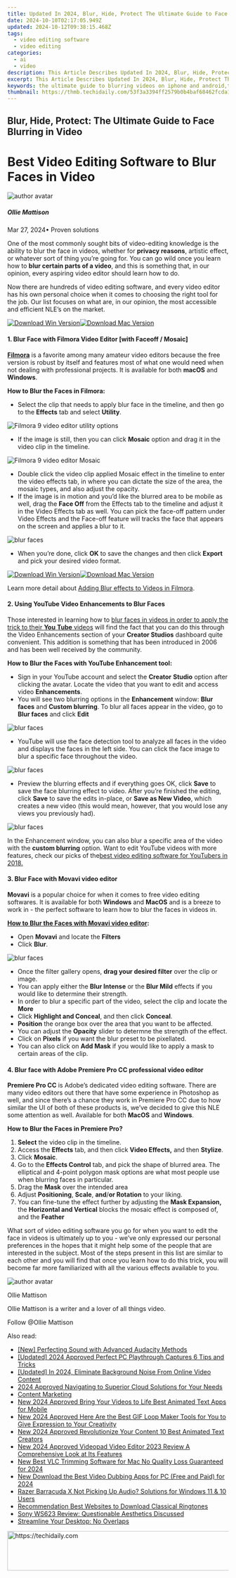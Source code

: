 ```yaml
---
title: Updated In 2024, Blur, Hide, Protect The Ultimate Guide to Face Blurring in Video
date: 2024-10-10T02:17:05.949Z
updated: 2024-10-12T09:38:15.468Z
tags: 
  - video editing software
  - video editing
categories: 
  - ai
  - video
description: This Article Describes Updated In 2024, Blur, Hide, Protect The Ultimate Guide to Face Blurring in Video
excerpt: This Article Describes Updated In 2024, Blur, Hide, Protect The Ultimate Guide to Face Blurring in Video
keywords: the ultimate guide to blurring videos on iphone and android,the ultimate guide to blurring videos online for free updated 2023,the ultimate guide to rapid video trimming on mac updated 2023,the ultimate guide to blurring faces in photos and videos top 10 free tools,the ultimate guide to blurring faces in photos and videos free resources,the ultimate guide to picture in picture video editing in final cut pro,blur hide protect the ultimate guide to face blurring in video
thumbnail: https://thmb.techidaily.com/53f3a3394ff2579b0b4baf68462fcda182f1a767bab5dec28fa2cd5b42632e26.jpg
---
```


## Blur, Hide, Protect: The Ultimate Guide to Face Blurring in Video

# Best Video Editing Software to Blur Faces in Video

![author avatar](https://images.wondershare.com/filmora/article-images/ollie-mattison.jpg)

##### Ollie Mattison

 Mar 27, 2024• Proven solutions

One of the most commonly sought bits of video-editing knowledge is the ability to blur the face in videos, whether for **privacy reasons**, artistic effect, or whatever sort of thing you’re going for. You can go wild once you learn how to **blur certain parts of a video**, and this is something that, in our opinion, every aspiring video editor should learn how to do.

Now there are hundreds of video editing software, and every video editor has his own personal choice when it comes to choosing the right tool for the job. Our list focuses on what are, in our opinion, the most accessible and efficient NLE’s on the market.

[![Download Win Version](https://images.wondershare.com/filmora/guide/download-btn-win.jpg)](https://tools.techidaily.com/wondershare/filmora/download/)[![Download Mac Version](https://images.wondershare.com/filmora/guide/download-btn-mac.jpg)](https://tools.techidaily.com/wondershare/filmora/download/)

#### 1. Blur Face with Filmora Video Editor \[with Faceoff / Mosaic\]

**[Filmora](https://tools.techidaily.com/wondershare/filmora/download/)** is a favorite among many amateur video editors because the free version is robust by itself and features most of what one would need when not dealing with professional projects. It is available for both **macOS** and **Windows**.

**How to Blur the Faces in Filmora:**

* Select the clip that needs to apply blur face in the timeline, and then go to the **Effects** tab and select   **Utility**.

![ Filmora 9 video editor utility options ](https://images.wondershare.com/filmora/article-images/filmora9-utility-options.jpg)

* If the image is still, then you can click **Mosaic** option and drag it in the video clip in the timeline.

![ Filmora 9 video editor Mosaic](https://images.wondershare.com/filmora/article-images/filmora9-mosaic-effect-adjust.jpg)

* Double click the video clip applied Mosaic effect in the timeline to enter the video effects tab, in where you can dictate the size of the area, the mosaic types, and also adjust the opacity.
* If the image is in motion and you’d like the blurred area to be mobile as well, drag the **Face Off** from the Effects tab to the timeline and adjust it in the Video Effects tab as well. You can pick the face-off pattern under Video Effects and the Face-off feature will tracks the face that appears on the screen and applies a blur to it.

![ blur faces](https://images.wondershare.com/filmora/article-images/filmora-blur-face.JPG)

* When you’re done, click **OK**  to save the changes and then click **Export** and pick your desired video format.

[![Download Win Version](https://images.wondershare.com/filmora/guide/download-btn-win.jpg)](https://tools.techidaily.com/wondershare/filmora/download/)[![Download Mac Version](https://images.wondershare.com/filmora/guide/download-btn-mac.jpg)](https://tools.techidaily.com/wondershare/filmora/download/)

Learn more detail about [Adding Blur effects to Videos in Filmora](https://tools.techidaily.com/wondershare/filmora/download/).

#### 2. Using YouTube Video Enhancements to Blur Faces

Those interested in learning how to [blur faces in videos in order to apply the trick to their **You** **Tube** videos](https://tools.techidaily.com/wondershare/filmora/download/) will find the fact that you can do this through the Video Enhancements section of your **Creator Studios** dashboard quite convenient. This addition is something that has been introduced in 2006 and has been well received by the community.

**How to Blur the Faces with YouTube Enhancement tool:**

* Sign in your YouTube account and select the **Creator** **Studio** option after clicking the avatar. Locate the video that you want to edit and access video **Enhancements**.
* You will see two blurring options in the **Enhancement** window: **Blur faces** and **Custom blurring**. To blur all faces appear in the video, go to **Blur faces** and click **Edit**

![ blur faces](https://images.wondershare.com/filmora/article-images/blur-face-in-youtube-enhancement.jpg)

* YouTube will use the face detection tool to analyze all faces in the video and displays the faces in the left side. You can click the face image to blur a specific face throughout the video.

![ blur faces](https://images.wondershare.com/filmora/article-images/youtube-enhancement-blur-faces-window.jpg)

* Preview the blurring effects and if everything goes OK, click **Save** to save the face blurring effect to video. After you’re finished the editing, click **Save** to save the edits in-place, or **Save as New Video**, which creates a new video (this would mean, however, that you would lose any views you previously had).

![ blur faces](https://images.wondershare.com/filmora/article-images/youtube-enhancement-save.jpg)

In the Enhancement window, you can also blur a specific area of the video with the **custom blurring** option. Want to edit YouTube videos with more features, check our picks of the[best video editing software for YouTubers in 2018.](https://tools.techidaily.com/wondershare/filmora/download/)

#### 3. Blur Face with Movavi video editor

**Movavi** is a popular choice for when it comes to free video editing softwares. It is available for both **Windows** and **MacOS** and is a breeze to work in - the perfect software to learn how to blur the faces in videos in.

[**How to Blur the Faces with Movavi video editor**](https://tools.techidaily.com/wondershare/filmora/download/)**:**

* Open **Movavi** and locate the **Filters**
* Click **Blur**.

![ blur faces](https://images.wondershare.com/filmora/article-images/blur-face-with-movavi-video-editor.jpg)

* Once the filter gallery opens, **drag your desired filter** over the clip or image.
* You can apply either the **Blur Intense** or the **Blur Mild** effects if you would like to determine their strength.
* In order to blur a specific part of the video, select the clip and locate the **More**
* Click **Highlight and Conceal**, and then click **Conceal**.
* **Position** the orange box over the area that you want to be affected.
* You can adjust the **Opacity** slider to determne the strength of the effect.
* Click on **Pixels** if you want the blur preset to be pixellated.
* You can also click on **Add Mask** if you would like to apply a mask to certain areas of the clip.

#### 4. Blur face with Adobe Premiere Pro CC professional video editor

**Premiere Pro CC** is Adobe’s dedicated video editing software. There are many video editors out there that have some experience in Photoshop as well, and since there’s a chance they work in Premiere Pro CC due to how similar the UI of both of these products is, we’ve decided to give this NLE some attention as well. Available for both **MacOS** and **Windows**.

**How to Blur the Faces in Premiere Pro?**

1. **Select** the video clip in the timeline.
2. Access the **Effects** tab, and then click **Video Effects,** and then **Stylize**.
3. Click **Mosaic**.
4. Go to the **Effects Control** tab, and pick the shape of blurred area. The elliptical and 4-point polygon mask options are what most people use when blurring faces in particular.
5. Drag the **Mask** over the intended area
6. Adjust **Positioning**, **Scale**, **and**/**or Rotation** to your liking.
7. You can fine-tune the effect further by adjusting the **Mask Expansion,** the **Horizontal and Vertical** blocks the mosaic effect is composed of, and the **Feather**

What sort of video editing software you go for when you want to edit the face in videos is ultimately up to you - we’ve only expressed our personal preferences in the hopes that it might help some of the people that are interested in the subject. Most of the steps present in this list are similar to each other and you will find that once you learn how to do this trick, you will become far more familiarized with all the various effects available to you.

![author avatar](https://images.wondershare.com/filmora/article-images/ollie-mattison.jpg)

Ollie Mattison

Ollie Mattison is a writer and a lover of all things video.

Follow @Ollie Mattison

<ins class="adsbygoogle"
      style="display:block"
      data-ad-client="ca-pub-7571918770474297"
      data-ad-slot="8358498916"
      data-ad-format="auto"
      data-full-width-responsive="true"></ins>

<span class="atpl-alsoreadstyle">Also read:</span>
<div><ul>
<li><a href="https://extra-skills.techidaily.com/new-perfecting-sound-with-advanced-audacity-methods/"><u>[New] Perfecting Sound with Advanced Audacity Methods</u></a></li>
<li><a href="https://screen-recording.techidaily.com/updated-2024-approved-perfect-pc-playthrough-captures-6-tips-and-tricks/"><u>[Updated] 2024 Approved Perfect PC Playthrough Captures 6 Tips and Tricks</u></a></li>
<li><a href="https://facebook-video-footage.techidaily.com/updated-in-2024-eliminate-background-noise-from-online-video-content/"><u>[Updated] In 2024, Eliminate Background Noise From Online Video Content</u></a></li>
<li><a href="https://extra-guidance.techidaily.com/2024-approved-navigating-to-superior-cloud-solutions-for-your-needs/"><u>2024 Approved Navigating to Superior Cloud Solutions for Your Needs</u></a></li>
<li><a href="https://technical-tips.techidaily.com/content-marketing/"><u>Content Marketing</u></a></li>
<li><a href="https://ai-video-tools.techidaily.com/new-2024-approved-bring-your-videos-to-life-best-animated-text-apps-for-mobile/"><u>New 2024 Approved Bring Your Videos to Life Best Animated Text Apps for Mobile</u></a></li>
<li><a href="https://ai-video-tools.techidaily.com/new-2024-approved-here-are-the-best-gif-loop-maker-tools-for-you-to-give-expression-to-your-creativity/"><u>New 2024 Approved Here Are the Best GIF Loop Maker Tools for You to Give Expression to Your Creativity</u></a></li>
<li><a href="https://ai-video-tools.techidaily.com/new-2024-approved-revolutionize-your-content-10-best-animated-text-creators/"><u>New 2024 Approved Revolutionize Your Content 10 Best Animated Text Creators</u></a></li>
<li><a href="https://ai-video-tools.techidaily.com/new-2024-approved-videopad-video-editor-2023-review-a-comprehensive-look-at-its-features/"><u>New 2024 Approved Videopad Video Editor 2023 Review A Comprehensive Look at Its Features</u></a></li>
<li><a href="https://ai-video-tools.techidaily.com/new-best-vlc-trimming-software-for-mac-no-quality-loss-guaranteed-for-2024/"><u>New Best VLC Trimming Software for Mac No Quality Loss Guaranteed for 2024</u></a></li>
<li><a href="https://ai-video-tools.techidaily.com/new-download-the-best-video-dubbing-apps-for-pc-free-and-paid-for-2024/"><u>New Download the Best Video Dubbing Apps for PC (Free and Paid) for 2024</u></a></li>
<li><a href="https://sound-issues.techidaily.com/razer-barracuda-x-not-picking-up-audio-solutions-for-windows-11-and-10-users/"><u>Razer Barracuda X Not Picking Up Audio? Solutions for Windows 11 & 10 Users</u></a></li>
<li><a href="https://fox-helps.techidaily.com/recommendation-best-websites-to-download-classical-ringtones/"><u>Recommendation Best Websites to Download Classical Ringtones</u></a></li>
<li><a href="https://buynow-reviews.techidaily.com/sony-ws623-review-questionable-aesthetics-discussed/"><u>Sony WS623 Review: Questionable Aesthetics Discussed</u></a></li>
<li><a href="https://win11.techidaily.com/streamline-your-desktop-no-overlaps/"><u>Streamline Your Desktop: No Overlaps</u></a></li>
</ul></div>

<!-- affiliate ads begin -->
<a href="https://appsumo.8odi.net/c/5597632/2118322/7443" target="_top" id="2118322">
  <img src="//a.impactradius-go.com/display-ad/7443-2118322" border="0" alt="https://techidaily.com" width="728" height="90"/>
</a>
<img height="0" width="0" src="https://appsumo.8odi.net/i/5597632/2118322/7443" style="position:absolute;visibility:hidden;" border="0" />
<!-- affiliate ads end -->

